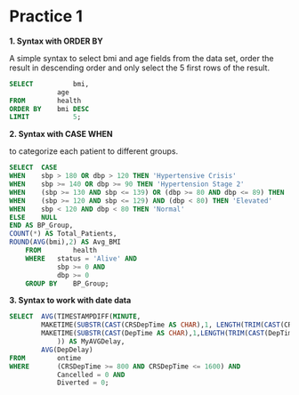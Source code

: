 ﻿# Practice 1

**1. Syntax with ORDER BY**

A simple syntax to select bmi and age fields from the data set, order the result in descending order and only select the 5 first rows of the result.


```sql
SELECT 	        bmi,
	        age
FROM		health
ORDER BY	bmi DESC
LIMIT	        5;
```
**2. Syntax with CASE WHEN**

to categorize each patient to different groups.

```sql
SELECT	CASE 
WHEN	sbp > 180 OR dbp > 120 THEN 'Hypertensive Crisis'
WHEN	sbp >= 140 OR dbp >= 90 THEN 'Hypertension Stage 2'
WHEN	(sbp >= 130 AND sbp <= 139) OR (dbp >= 80 AND dbp <= 89) THEN 'Hypertension Stage 1'
WHEN	(sbp >= 120 AND sbp <= 129) AND (dbp < 80) THEN 'Elevated'
WHEN	sbp < 120 AND dbp < 80 THEN 'Normal'
ELSE	NULL
END AS BP_Group,
COUNT(*) AS Total_Patients,
ROUND(AVG(bmi),2) AS Avg_BMI
	FROM		health
	WHERE	status = 'Alive' AND
			sbp >= 0 AND
			dbp >= 0
	GROUP BY	BP_Group;
```

**3. Syntax to work with date data**

```sql
SELECT	AVG(TIMESTAMPDIFF(MINUTE,
        MAKETIME(SUBSTR(CAST(CRSDepTime AS CHAR),1, LENGTH(TRIM(CAST(CRSDepTime AS CHAR)))-2),RIGHT(CRSDepTime,2),0),
        MAKETIME(SUBSTR(CAST(DepTime AS CHAR),1,LENGTH(TRIM(CAST(DepTime AS CHAR)))-2),RIGHT(DepTime,2),0)
            )) AS MyAVGDelay,
        AVG(DepDelay)
FROM 		ontime
WHERE		(CRSDepTime >= 800 AND CRSDepTime <= 1600) AND 					ABS(DepDelay) < 360 AND 
			Cancelled = 0 AND 
			Diverted = 0;
```



